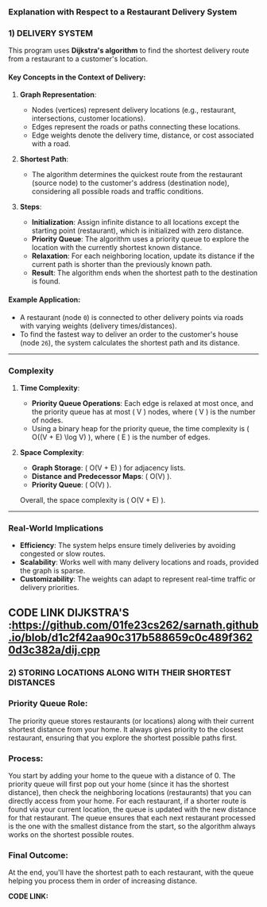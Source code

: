 ### Explanation with Respect to a Restaurant Delivery System

### 1) DELIVERY SYSTEM 

This program uses **Dijkstra's algorithm** to find the shortest delivery route from a restaurant to a customer's location.

#### Key Concepts in the Context of Delivery:
1. **Graph Representation**:  
   - Nodes (vertices) represent delivery locations (e.g., restaurant, intersections, customer locations).
   - Edges represent the roads or paths connecting these locations.
   - Edge weights denote the delivery time, distance, or cost associated with a road.

2. **Shortest Path**:
   - The algorithm determines the quickest route from the restaurant (source node) to the customer's address (destination node), considering all possible roads and traffic conditions.

3. **Steps**:
   - **Initialization**: Assign infinite distance to all locations except the starting point (restaurant), which is initialized with zero distance.
   - **Priority Queue**: The algorithm uses a priority queue to explore the location with the currently shortest known distance.
   - **Relaxation**: For each neighboring location, update its distance if the current path is shorter than the previously known path.
   - **Result**: The algorithm ends when the shortest path to the destination is found.

#### Example Application:
- A restaurant (node `0`) is connected to other delivery points via roads with varying weights (delivery times/distances).
- To find the fastest way to deliver an order to the customer's house (node `26`), the system calculates the shortest path and its distance.

---

### Complexity

1. **Time Complexity**:
   - **Priority Queue Operations**: Each edge is relaxed at most once, and the priority queue has at most \( V \) nodes, where \( V \) is the number of nodes.
   - Using a binary heap for the priority queue, the time complexity is \( O((V + E) \log V) \), where \( E \) is the number of edges.

2. **Space Complexity**:
   - **Graph Storage**: \( O(V + E) \) for adjacency lists.
   - **Distance and Predecessor Maps**: \( O(V) \).
   - **Priority Queue**: \( O(V) \).

   Overall, the space complexity is \( O(V + E) \).

---

### Real-World Implications
- **Efficiency**: The system helps ensure timely deliveries by avoiding congested or slow routes.
- **Scalability**: Works well with many delivery locations and roads, provided the graph is sparse.
- **Customizability**: The weights can adapt to represent real-time traffic or delivery priorities.


**CODE LINK  DIJKSTRA'S :https://github.com/01fe23cs262/sarnath.github.io/blob/d1c2f42aa90c317b588659c0c489f3620d3c382a/dij.cpp**
---



### 2) STORING LOCATIONS ALONG WITH THEIR SHORTEST DISTANCES

### Priority Queue Role:

The priority queue stores restaurants (or locations) along with their current shortest distance from your home.
It always gives priority to the closest restaurant, ensuring that you explore the shortest possible paths first.

### Process:

You start by adding your home to the queue with a distance of 0.
The priority queue will first pop out your home (since it has the shortest distance), then check the neighboring locations (restaurants) that you can directly access from your home.
For each restaurant, if a shorter route is found via your current location, the queue is updated with the new distance for that restaurant.
The queue ensures that each next restaurant processed is the one with the smallest distance from the start, so the algorithm always works on the shortest possible routes.

### Final Outcome:

At the end, you'll have the shortest path to each restaurant, with the queue helping you process them in order of increasing distance.

**CODE LINK:**
